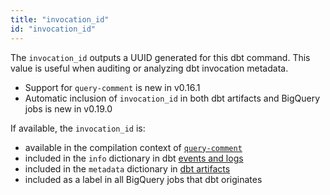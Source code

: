 ```yaml
---
title: "invocation_id"
id: "invocation_id"
---
```


The `invocation_id` outputs a UUID generated for this dbt command. This value is
useful when auditing or analyzing dbt invocation metadata.

<Changelog>

- Support for `query-comment` is new in v0.16.1
- Automatic inclusion of `invocation_id` in both dbt artifacts and BigQuery jobs is new in v0.19.0

</Changelog>

If available, the `invocation_id` is:
- available in the compilation context of [`query-comment`](/reference/project-configs/query-comment)
- included in the `info` dictionary in dbt [events and logs](/reference/events-logging#info)
- included in the `metadata` dictionary in [dbt artifacts](dbt-artifacts#common-metadata)
- included as a label in all BigQuery jobs that dbt originates
